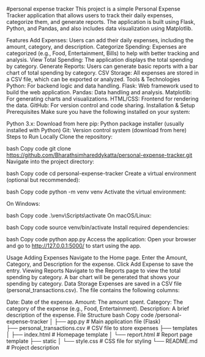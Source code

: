 #personal expense tracker
This project is a simple Personal Expense Tracker application that allows users to track their daily expenses, categorize them, and generate reports. The application is built using Flask, Python, and Pandas, and also includes data visualization using Matplotlib.

Features
Add Expenses: Users can add their daily expenses, including the amount, category, and description.
Categorize Spending: Expenses are categorized (e.g., Food, Entertainment, Bills) to help with better tracking and analysis.
View Total Spending: The application displays the total spending by category.
Generate Reports: Users can generate basic reports with a bar chart of total spending by category.
CSV Storage: All expenses are stored in a CSV file, which can be exported or analyzed.
Tools & Technologies
Python: For backend logic and data handling.
Flask: Web framework used to build the web application.
Pandas: Data handling and analysis.
Matplotlib: For generating charts and visualizations.
HTML/CSS: Frontend for rendering the data.
GitHub: For version control and code sharing.
Installation & Setup
Prerequisites
Make sure you have the following installed on your system:

Python 3.x: Download from here
pip: Python package installer (usually installed with Python)
Git: Version control system (download from here)
Steps to Run Locally
Clone the repository:

bash
Copy code
git clone https://github.com/Bharathsimhareddykatta/personal-expense-tracker.git
Navigate into the project directory:

bash
Copy code
cd personal-expense-tracker
Create a virtual environment (optional but recommended):

bash
Copy code
python -m venv venv
Activate the virtual environment:

On Windows:

bash
Copy code
.\venv\Scripts\activate
On macOS/Linux:

bash
Copy code
source venv/bin/activate
Install required dependencies:



bash
Copy code
python app.py
Access the application: Open your browser and go to http://127.0.0.1:5000/ to start using the app.

Usage
Adding Expenses
Navigate to the Home page.
Enter the Amount, Category, and Description for the expense.
Click Add Expense to save the entry.
Viewing Reports
Navigate to the Reports page to view the total spending by category.
A bar chart will be generated that shows your spending by category.
Data Storage
Expenses are saved in a CSV file (personal_transactions.csv). The file contains the following columns:

Date: Date of the expense.
Amount: The amount spent.
Category: The category of the expense (e.g., Food, Entertainment).
Description: A brief description of the expense.
File Structure
bash
Copy code
/personal-expense-tracker
│
├── app.py                # Main application file (Flask)   
├── personal_transactions.csv  # CSV file to store expenses
├── templates
│   ├── index.html        # Homepage template
│   └── report.html       # Report page template
├── static
│   └── style.css         # CSS file for styling
└── README.md             # Project description
